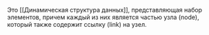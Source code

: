 Это [[Динамическая структура данных]], представляющая набор элементов, причем каждый из них является частью узла (node), который также содержит ссылку (link) на узел. 
